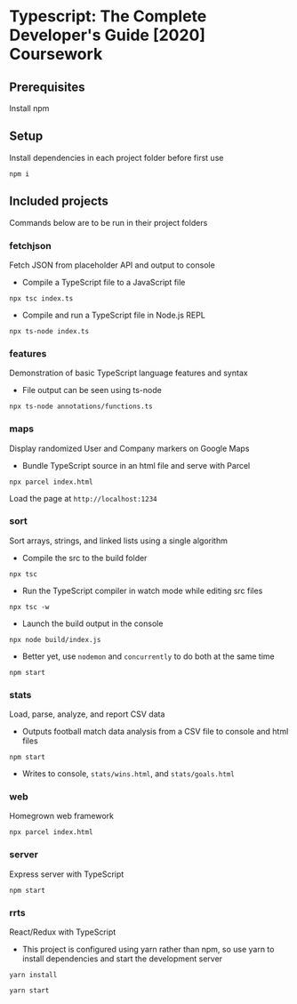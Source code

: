 # Typescript: The Complete Developer's Guide [2020] Coursework

## Prerequisites

Install npm

## Setup

Install dependencies in each project folder before first use

`npm i`

## Included projects

Commands below are to be run in their project folders

### fetchjson

Fetch JSON from placeholder API and output to console

- Compile a TypeScript file to a JavaScript file

`npx tsc index.ts`

- Compile and run a TypeScript file in Node.js REPL

`npx ts-node index.ts`

### features

Demonstration of basic TypeScript language features and syntax

- File output can be seen using ts-node

`npx ts-node annotations/functions.ts`

### maps

Display randomized User and Company markers on Google Maps

- Bundle TypeScript source in an html file and serve with Parcel

`npx parcel index.html`

Load the page at `http://localhost:1234`

### sort

Sort arrays, strings, and linked lists using a single algorithm

- Compile the src to the build folder

`npx tsc`

- Run the TypeScript compiler in watch mode while editing src files

`npx tsc -w`

- Launch the build output in the console

`npx node build/index.js`

- Better yet, use `nodemon` and `concurrently` to do both at the same time

`npm start`

### stats

Load, parse, analyze, and report CSV data

- Outputs football match data analysis from a CSV file to console and html files

`npm start`

- Writes to console, `stats/wins.html`, and `stats/goals.html`

### web

Homegrown web framework

`npx parcel index.html`

### server

Express server with TypeScript

`npm start`

### rrts

React/Redux with TypeScript

- This project is configured using yarn rather than npm, so use yarn to install dependencies and start the development server

`yarn install`

`yarn start`
